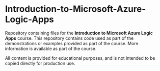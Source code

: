 # Introduction-to-Microsoft-Azure-Logic-Apps

Repository containing files for the __Introduction to Microsoft Azure Logic Apps__ course. This repository contains code used as part of the demonstrations or examples provided as part of the course. More information is available as part of the course.

All content is provided for educational purposes, and is not intended to be copied directly for production use.
